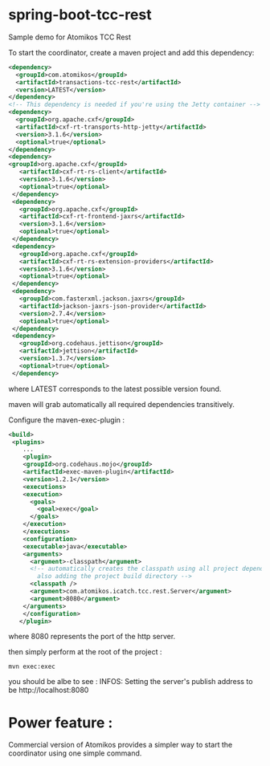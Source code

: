 # spring-boot-tcc-rest
Sample demo for Atomikos TCC Rest

To start the coordinator, create a maven project and add this dependency:
```xml
<dependency>
  <groupId>com.atomikos</groupId>
  <artifactId>transactions-tcc-rest</artifactId>
  <version>LATEST</version>
</dependency>
<!-- This dependency is needed if you're using the Jetty container -->
<dependency>
  <groupId>org.apache.cxf</groupId>
  <artifactId>cxf-rt-transports-http-jetty</artifactId>
  <version>3.1.6</version>
  <optional>true</optional>
</dependency>
<dependency>
<groupId>org.apache.cxf</groupId>
   <artifactId>cxf-rt-rs-client</artifactId>
   <version>3.1.6</version>
   <optional>true</optional>
 </dependency>
 <dependency>
   <groupId>org.apache.cxf</groupId>
   <artifactId>cxf-rt-frontend-jaxrs</artifactId>
   <version>3.1.6</version>
   <optional>true</optional>
 </dependency>
 <dependency>
   <groupId>org.apache.cxf</groupId>
   <artifactId>cxf-rt-rs-extension-providers</artifactId>
   <version>3.1.6</version>
   <optional>true</optional>
 </dependency>
 <dependency>
   <groupId>com.fasterxml.jackson.jaxrs</groupId>
   <artifactId>jackson-jaxrs-json-provider</artifactId>
   <version>2.7.4</version>
   <optional>true</optional>
 </dependency>
 <dependency>
   <groupId>org.codehaus.jettison</groupId>
   <artifactId>jettison</artifactId>
   <version>1.3.7</version>
   <optional>true</optional>
 </dependency>
```
where LATEST corresponds to the latest possible version found.

maven will grab automatically all required dependencies transitively.

Configure the maven-exec-plugin :

```xml
<build>
 <plugins>
    ...
	<plugin>
   	<groupId>org.codehaus.mojo</groupId>
   	<artifactId>exec-maven-plugin</artifactId>
   	<version>1.2.1</version>
   	<executions>
    <execution>
      <goals>
      	<goal>exec</goal>
      </goals>
    </execution>
   	</executions>
   	<configuration>
    <executable>java</executable>
    <arguments>
      <argument>-classpath</argument>
      <!-- automatically creates the classpath using all project dependencies, 
      	also adding the project build directory -->
      <classpath />
      <argument>com.atomikos.icatch.tcc.rest.Server</argument>
      <argument>8080</argument>
    </arguments>
   	</configuration>
   </plugin>
```
where 8080 represents the port of the http server.

then simply perform at the root of the project : 
```
mvn exec:exec
```
you should be albe to see : INFOS: Setting the server's publish address to be http://localhost:8080


# Power feature : 
Commercial version of Atomikos provides a simpler way to start the coordinator using one simple command.
